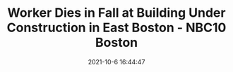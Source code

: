 ---
"title": "Worker Dies in Fall at Building Under Construction in East Boston - NBC10 Boston"
"date": "2021-10-6 16:44:47"
"feed_name": "GOOGLENEWSCONSTRUCTION"
"feed_website": "https://news.google.com/search?q=construction%2Bincident&hl=en-US&gl=US&ceid=US:en"
"feed_rss": "https://news.google.com/rss/search?q=construction%2Bincident&hl=en-US&gl=US&ceid=US:en"
"link": "https://www.nbcboston.com/news/local/worker-dies-in-fall-at-building-under-construction-in-east-boston/2509868/"
"source": "{'href': 'https://www.nbcboston.com', 'title': 'NBC10 Boston'}"
"file": "_posts/2021-1-1-e7695888c01986b365bf86534a9cdd4176514b7e.md"
"accident": "1"
"drilling": "1"
"dead": "1"
"injured": "0"
"arrested": "0"
"place": "east boston"
"where": "construction site"
"causes": "fall"
"place_uri": "http://en.wikipedia.org/wiki/East_Boston"
---